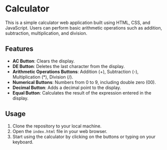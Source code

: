 # Calculator

This is a simple calculator web application built using HTML, CSS, and JavaScript. Users can perform basic arithmetic operations such as addition, subtraction, multiplication, and division.

## Features

- **AC Button**: Clears the display.
- **DE Button**: Deletes the last character from the display.
- **Arithmetic Operations Buttons**: Addition (+), Subtraction (-), Multiplication (*), Division (/).
- **Numerical Buttons**: Numbers from 0 to 9, including double zero (00).
- **Decimal Button**: Adds a decimal point to the display.
- **Equal Button**: Calculates the result of the expression entered in the display.

## Usage

1. Clone the repository to your local machine.
2. Open the `index.html` file in your web browser.
3. Start using the calculator by clicking on the buttons or typing on your keyboard.
